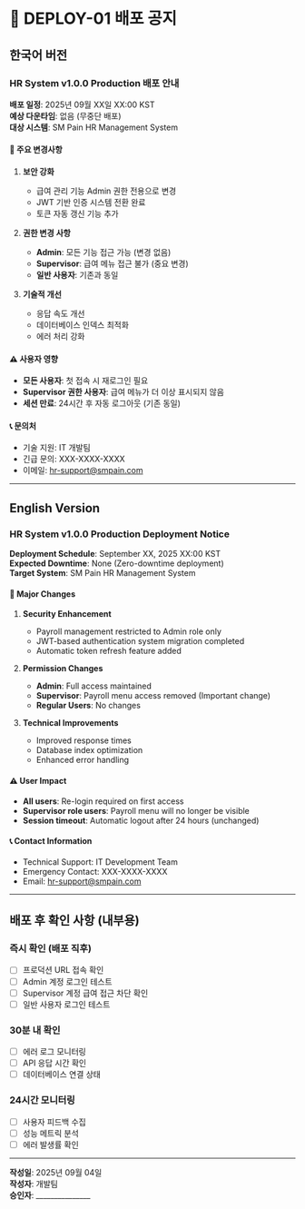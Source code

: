 # 📢 DEPLOY-01 배포 공지

## 한국어 버전

### HR System v1.0.0 Production 배포 안내

**배포 일정**: 2025년 09월 XX일 XX:00 KST  
**예상 다운타임**: 없음 (무중단 배포)  
**대상 시스템**: SM Pain HR Management System

#### 📌 주요 변경사항

1. **보안 강화**
   - 급여 관리 기능 Admin 권한 전용으로 변경
   - JWT 기반 인증 시스템 전환 완료
   - 토큰 자동 갱신 기능 추가

2. **권한 변경 사항**
   - **Admin**: 모든 기능 접근 가능 (변경 없음)
   - **Supervisor**: 급여 메뉴 접근 불가 (중요 변경)
   - **일반 사용자**: 기존과 동일

3. **기술적 개선**
   - 응답 속도 개선
   - 데이터베이스 인덱스 최적화
   - 에러 처리 강화

#### ⚠️ 사용자 영향

- **모든 사용자**: 첫 접속 시 재로그인 필요
- **Supervisor 권한 사용자**: 급여 메뉴가 더 이상 표시되지 않음
- **세션 만료**: 24시간 후 자동 로그아웃 (기존 동일)

#### 📞 문의처

- 기술 지원: IT 개발팀
- 긴급 문의: XXX-XXXX-XXXX
- 이메일: hr-support@smpain.com

---

## English Version

### HR System v1.0.0 Production Deployment Notice

**Deployment Schedule**: September XX, 2025 XX:00 KST  
**Expected Downtime**: None (Zero-downtime deployment)  
**Target System**: SM Pain HR Management System

#### 📌 Major Changes

1. **Security Enhancement**
   - Payroll management restricted to Admin role only
   - JWT-based authentication system migration completed
   - Automatic token refresh feature added

2. **Permission Changes**
   - **Admin**: Full access maintained
   - **Supervisor**: Payroll menu access removed (Important change)
   - **Regular Users**: No changes

3. **Technical Improvements**
   - Improved response times
   - Database index optimization
   - Enhanced error handling

#### ⚠️ User Impact

- **All users**: Re-login required on first access
- **Supervisor role users**: Payroll menu will no longer be visible
- **Session timeout**: Automatic logout after 24 hours (unchanged)

#### 📞 Contact Information

- Technical Support: IT Development Team
- Emergency Contact: XXX-XXXX-XXXX
- Email: hr-support@smpain.com

---

## 배포 후 확인 사항 (내부용)

### 즉시 확인 (배포 직후)
- [ ] 프로덕션 URL 접속 확인
- [ ] Admin 계정 로그인 테스트
- [ ] Supervisor 계정 급여 접근 차단 확인
- [ ] 일반 사용자 로그인 테스트

### 30분 내 확인
- [ ] 에러 로그 모니터링
- [ ] API 응답 시간 확인
- [ ] 데이터베이스 연결 상태

### 24시간 모니터링
- [ ] 사용자 피드백 수집
- [ ] 성능 메트릭 분석
- [ ] 에러 발생률 확인

---

**작성일**: 2025년 09월 04일  
**작성자**: 개발팀  
**승인자**: _______________